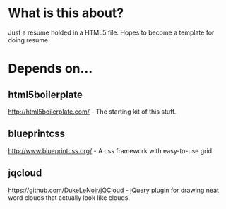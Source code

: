 # What is this about?

Just a resume holded in a HTML5 file. Hopes to become a template for doing resume.


# Depends on...

## html5boilerplate

http://html5boilerplate.com/ - The starting kit of this stuff.

## blueprintcss

http://www.blueprintcss.org/ - A css framework with easy-to-use grid.

## jqcloud

https://github.com/DukeLeNoir/jQCloud - jQuery plugin for drawing neat word clouds that actually look like clouds.
